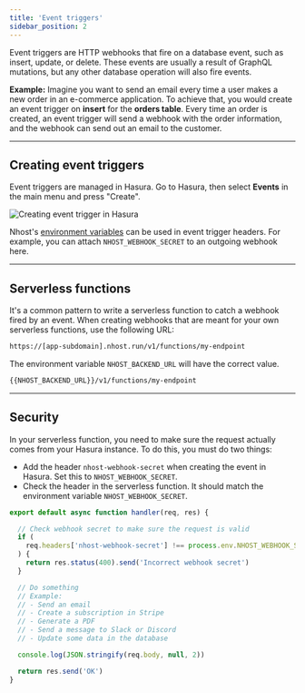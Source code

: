 ```yaml
---
title: 'Event triggers'
sidebar_position: 2
---
```


Event triggers are HTTP webhooks that fire on a database event, such as insert, update, or delete. These events are usually a result of GraphQL mutations, but any other database operation will also fire events.

**Example:** Imagine you want to send an email every time a user makes a new order in an e-commerce application. To achieve that, you would create an event trigger on **insert** for the **orders table**. Every time an order is created, an event trigger will send a webhook with the order information, and the webhook can send out an email to the customer.

---

## Creating event triggers

Event triggers are managed in Hasura. Go to Hasura, then select **Events** in the main menu and press "Create".

![Creating event trigger in Hasura](/img/platform/hasura-create-event-trigger.png)

Nhost's [environment variables](/platform/environment-variables) can be used in event trigger headers. For example, you can attach `NHOST_WEBHOOK_SECRET` to an outgoing webhook here.

---

## Serverless functions

It's a common pattern to write a serverless function to catch a webhook fired by an event. When creating webhooks that are meant for your own serverless functions, use the following URL:

```bash
https://[app-subdomain].nhost.run/v1/functions/my-endpoint
```

The environment variable `NHOST_BACKEND_URL` will have the correct value.

```bash
{{NHOST_BACKEND_URL}}/v1/functions/my-endpoint
```

---

## Security

In your serverless function, you need to make sure the request actually comes from your Hasura instance. To do this, you must do two things:

- Add the header `nhost-webhook-secret` when creating the event in Hasura. Set this to `NHOST_WEBHOOK_SECRET`.
- Check the header in the serverless function. It should match the environment variable `NHOST_WEBHOOK_SECRET`.

```js
export default async function handler(req, res) {

  // Check webhook secret to make sure the request is valid
  if (
    req.headers['nhost-webhook-secret'] !== process.env.NHOST_WEBHOOK_SECRET
  ) {
    return res.status(400).send('Incorrect webhook secret')
  }

  // Do something
  // Example:
  // - Send an email
  // - Create a subscription in Stripe
  // - Generate a PDF
  // - Send a message to Slack or Discord
  // - Update some data in the database

  console.log(JSON.stringify(req.body, null, 2))

  return res.send('OK')
}
```
